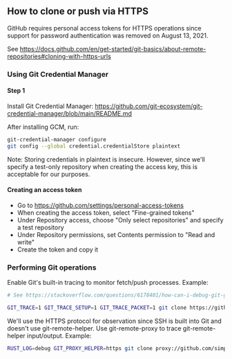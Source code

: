 ## How to clone or push via HTTPS
GitHub requires personal access tokens for HTTPS operations since support for password authentication was removed on August 13, 2021.

See https://docs.github.com/en/get-started/git-basics/about-remote-repositories#cloning-with-https-urls

### Using Git Credential Manager

#### Step 1
Install Git Credential Manager: https://github.com/git-ecosystem/git-credential-manager/blob/main/README.md

After installing GCM, run:
```bash
git-credential-manager configure
git config --global credential.credentialStore plaintext
```
Note: Storing credentials in plaintext is insecure. However, since we'll specify a test-only repository when creating the access key, this is acceptable for our purposes.

#### Creating an access token
- Go to https://github.com/settings/personal-access-tokens
- When creating the access token, select "Fine-grained tokens"
- Under Repository access, choose "Only select repositories" and specify a test repository
- Under Repository permissions, set Contents permission to "Read and write"
- Create the token and copy it

### Performing Git operations

Enable Git's built-in tracing to monitor fetch/push processes. Example:
```bash
# See https://stackoverflow.com/questions/6178401/how-can-i-debug-git-git-shell-related-problems

GIT_TRACE=1 GIT_TRACE_SETUP=1 GIT_TRACE_PACKET=1 git clone https://github.com/simplexforce/git-remote-helper.git
```

We'll use the HTTPS protocol for observation since SSH is built into Git and doesn't use git-remote-helper.
Use git-remote-proxy to trace git-remote-helper input/output. Example:
```bash
RUST_LOG=debug GIT_PROXY_HELPER=https git clone proxy://github.com/simplexforce/git-helper-test.git